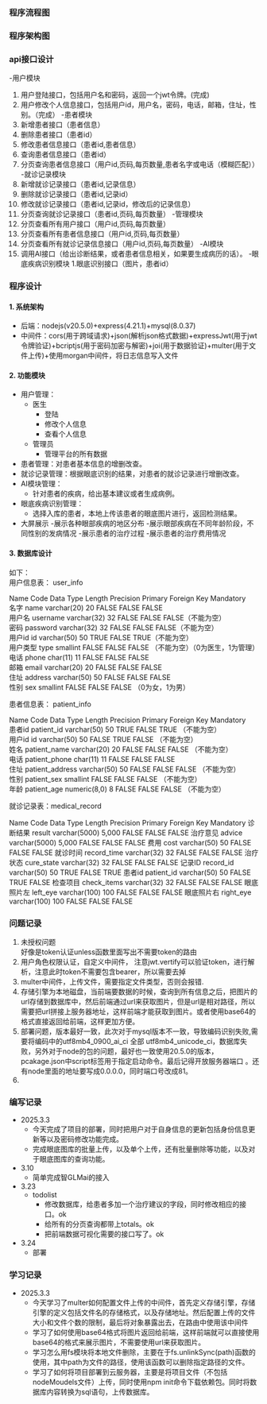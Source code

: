 
### 程序流程图




### 程序架构图



### api接口设计
-用户模块
  1. 用户登陆接口，包括用户名和密码，返回一个jwt令牌。(完成)
  2. 用户修改个人信息接口，包括用户id，用户名，密码，电话，邮箱，住址，性别。（完成）
-患者模块
  1. 新增患者接口（患者信息）
  2. 删除患者接口（患者id）
  3. 修改患者信息接口（患者id,患者信息）
  4. 查询患者信息接口（患者id）
  5. 分页查询患者信息接口（用户id,页码,每页数量,患者名字或电话（模糊匹配））
-就诊记录模块
  1. 新增就诊记录接口（患者id,记录信息）
  2. 删除就诊记录接口（患者id,记录id）
  3. 修改就诊记录接口（患者id,记录id，修改后的记录信息）
  4. 分页查询就诊记录接口（患者id,页码,每页数量）
-管理模块
  1. 分页查看所有用户接口（用户id,页码,每页数量）
  2. 分页查看所有患者信息接口（用户id,页码,每页数量）
  3. 分页查看所有就诊记录信息接口（用户id,页码,每页数量）
-AI模块
  1. 调用AI接口（给出诊断结果，或者患者信息相关，如果要生成病历的话）。
-眼底疾病识别模块
  1.眼底识别接口（图片，患者id）

### 程序设计
#### 1. 系统架构
- 后端：nodejs(v20.5.0)+express(4.21.1)+mysql(8.0.37)
- 中间件：cors(用于跨域请求)+json(解析json格式数据)+expressJwt(用于jwt令牌验证)+bcriptjs(用于密码加密与解密)+joi(用于数据验证)+multer(用于文件上传)+使用morgan中间件，将日志信息写入文件

#### 2. 功能模块
- 用户管理：
    - 医生
      - 登陆
      - 修改个人信息
      - 查看个人信息
    - 管理员
      - 管理平台的所有数据
- 患者管理：对患者基本信息的增删改查。
- 就诊记录管理：根据眼底识别的结果，对患者的就诊记录进行增删改查。
- AI模块管理：
  - 针对患者的疾病，给出基本建议或者生成病例。
- 眼底疾病识别管理：
  - 选择入库的患者，本地上传该患者的眼底图片进行，返回检测结果。
- 大屏展示
  -展示各种眼部疾病的地区分布
  -展示眼部疾病在不同年龄阶段，不同性别的发病情况
  -展示患者的治疗过程
  -展示患者的治疗费用情况

#### 3. 数据库设计
如下：  
用户信息表：  user_info  
>
Name	Code	Data Type	Length	Precision	Primary	Foreign Key	Mandatory  
名字	name	varchar(20)	20		FALSE	FALSE	FALSE  
用户名	username	varchar(32)	32		FALSE	FALSE	FALSE（不能为空）  
密码	password	varchar(32)	32		FALSE	FALSE	FALSE（不能为空）  
用户id	id	varchar(50)	50		TRUE	FALSE	TRUE（不能为空）  
用户类型	type	smallint			FALSE	FALSE	FALSE （不能为空）（0为医生，1为管理）  
电话	phone	char(11)	11		FALSE	FALSE	FALSE  
邮箱	email	varchar(20)	20		FALSE	FALSE	FALSE  
住址	address	varchar(50)	50		FALSE	FALSE	FALSE  
性别	sex	smallint			FALSE	FALSE	FALSE （0为女，1为男）  
> 

患者信息表：  patient_info  
>
Name	Code	Data Type	Length	Precision	Primary	Foreign Key	Mandatory  
患者id	patient_id	varchar(50)	50		TRUE	FALSE	TRUE （不能为空）  
用户id	id	varchar(50)	50		FALSE	TRUE	FALSE （不能为空）  
姓名	patient_name	varchar(20)	20		FALSE	FALSE	FALSE （不能为空）  
电话	patient_phone	char(11)	11		FALSE	FALSE	FALSE  
住址	patient_address	varchar(50)	50		FALSE	FALSE	FALSE （不能为空）  
性别	patient_sex	smallint			FALSE	FALSE	FALSE （不能为空）  
年龄	patient_age	numeric(8,0)	8		FALSE	FALSE	FALSE （不能为空）  
>

就诊记录表：medical_record
>
Name	Code	Data Type	Length	Precision	Primary	Foreign Key	Mandatory
诊断结果	result	varchar(5000)	5,000		FALSE	FALSE	FALSE
治疗意见	advice	varchar(5000)	5,000		FALSE	FALSE	FALSE
费用	cost	varchar(50)	50		FALSE	FALSE	FALSE
就诊时间	record_time	varchar(32)	32		FALSE	FALSE	FALSE
治疗状态	cure_state	varchar(32)	32		FALSE	FALSE	FALSE
记录ID	record_id	varchar(50)	50		TRUE	FALSE	TRUE
患者id	patient_id	varchar(50)	50		FALSE	TRUE	FALSE
检查项目	check_items	varchar(32)	32		FALSE	FALSE	FALSE
眼底照片左	left_eye	varchar(100)	100		FALSE	FALSE	FALSE
眼底照片右	right_eye	varchar(100)	100		FALSE	FALSE	FALSE

### 问题记录
1. 未授权问题  
好像是token认证unless函数里面写出不需要token的路由  
2. 用户角色权限认证，自定义中间件，
    注意jwt.vertify可以验证token，进行解析，注意此时token不需要包含bearer，所以需要去掉
3. multer中间件，上传文件，需要指定文件类型，否则会报错.
4. 存储引擎为本地磁盘，当前端要数据的时候，查询到所有信息之后，把图片的url存储到数据库中，然后前端通过url来获取图片，但是url是相对路径，所以需要把url拼接上服务器地址，这样前端才能获取到图片。或者使用base64的格式直接返回给前端，这样更加方便。
5. 部署问题，版本最好一致，此次对于mysql版本不一致，导致编码识别失败,需要将编码中的utf8mb4_0900_ai_ci 全部 utf8mb4_unicode_ci，数据库失败，另外对于node的包的问题，最好也一致使用20.5.0的版本，pcakage.json中script标签用于指定启动命令。最后记得开放服务器端口  。还有node里面的地址要写成0.0.0.0，同时端口号改成81。
6.  

### 编写记录
- 2025.3.3
  - 今天完成了项目的部署，同时把用户对于自身信息的更新包括身份信息更新等以及密码修改功能完成。
  - 完成眼底图库的批量上传，以及单个上传，还有批量删除等功能，以及对于眼底图库的查询功能。
- 3.10
  - 简单完成智GLMai的接入
- 3.23
  - todolist
    - 修改数据库，给患者多加一个治疗建议的字段，同时修改相应的接口。ok
    - 给所有的分页查询都带上totals。ok
    - 把前端数据可视化需要的接口写了。ok
- 3.24
  - 部署



### 学习记录
- 2025.3.3
  - 今天学习了multer如何配置文件上传的中间件，首先定义存储引擎，存储引擎的定义包括文件名的存储格式，以及存储地址。然后配置上传的文件大小和文件个数的限制，最后将对象暴露出去，在路由中使用该中间件
  - 学习了如何使用base64格式将图片返回给前端，这样前端就可以直接使用base64的格式来展示图片，不需要使用url来获取图片。
  - 学习怎么用fs模块将本地文件删除，主要在于fs.unlinkSync(path)函数的使用，其中path为文件的路径，使用该函数可以删除指定路径的文件。
  - 学习了如何将项目部署到云服务器，主要是将项目文件（不包括nodeMoudels文件）上传，同时使用npm init命令下载依赖包。同时将数据库内容转换为sql语句，上传数据库。

